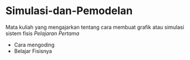 # Simulasi-dan-Pemodelan
Mata kuliah yang mengajarkan tentang cara membuat grafik atau simulasi sistem fisis
*Pelajaran Pertama*
- Cara mengoding
- Belajar Fisisnya
